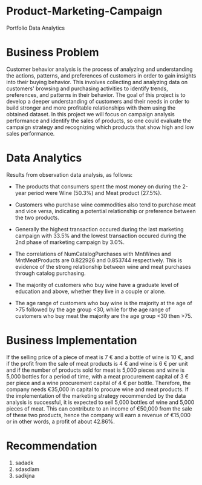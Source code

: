 # Product-Marketing-Campaign
Portfolio Data Analytics

# Business Problem
Customer behavior analysis is the process of analyzing and understanding the actions, patterns, and preferences of customers in order to gain insights into their buying behavior. This involves collecting and analyzing data on customers' browsing and purchasing activities to identify trends, preferences, and patterns in their behavior. The goal of this project is to develop a deeper understanding of customers and their needs in order to build stronger and more profitable relationships with them using the obtained dataset. In this project we will focus on campaign analysis performance and identify the sales of products, so one could evaluate the campaign strategy and recognizing which products that show high and low sales performance.

# Data Analytics

Results from observation data analysis, as follows:
* The products that consumers spent the most money on during the 2-year period were Wine (50.3%) and Meat product (27.5%).

* Customers who purchase wine commodities also tend to purchase meat and vice versa, indicating a potential relationship or preference between the two products.

* Generally the highest transaction occured during the last marketing campaign with 33.5% and the lowest transaction occured during the 2nd phase of marketing campaign by 3.0%.

* The correlations of NumCatalogPurchases with MntWines and MntMeatProducts are 0.822926 and 0.853744 respectively. This is evidence of the strong relationship between wine and meat purchases through catalog purchasing.

* The majority of customers who buy wine have a graduate level of education and above, whether they live in a couple or alone.

* The age range of customers who buy wine is the majority at the age of >75 followed by the age group <30, while for the age range of customers who buy meat the majority are the age group <30 then >75.

# Business Implementation
If the selling price of a piece of meat is 7 € and a bottle of wine is 10 €, and if the profit from the sale of meat products is 4 € and wine is 6 € per unit and if the number of products sold for meat is 5,000 pieces and wine is 5,000 bottles for a period of time, with a meat procurement capital of 3 € per piece and a wine procurement capital of 4 € per bottle. Therefore, the company needs €35,000 in capital to procure wine and meat products. If the implementation of the marketing strategy recommended by the data analysis is successful, it is expected to sell 5,000 bottles of wine and 5,000 pieces of meat. This can contribute to an income of €50,000 from the sale of these two products, hence the company will earn a revenue of €15,000 or in other words, a profit of about 42.86%.


# Recommendation

1. sadadk
2. sdasdlam
3. sadkjna
